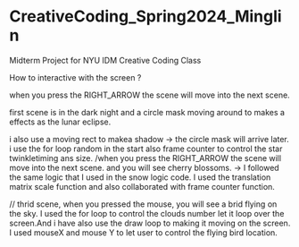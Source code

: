 # CreativeCoding_Spring2024_Minglin
Midterm Project for NYU IDM Creative Coding Class 

How to interactive with the screen ?

when you press the  RIGHT_ARROW the scene will move into the next scene. 

first scene is in the dark night and a circle mask moving around to makes a effects as the lunar eclipse.

i also use a moving rect to makea shadow -> the circle mask will arrive later.
 i use the for loop random in the start also frame counter to control the star twinkletiming ans size.
/when you press the  RIGHT_ARROW the scene will move into the next scene. and you will see cherry blossoms. 
-> I followed the same logic that I used in the snow logic code. I used the translation matrix scale function and also collaborated with frame counter function.


// thrid scene, when you pressed the mouse, you will see a brid flying on the sky. I used the for loop to control the clouds number let it loop over the screen.And i have also use the draw loop to making it moving on the screen. I used mouseX and mouse Y to let user to control the flying bird location.
